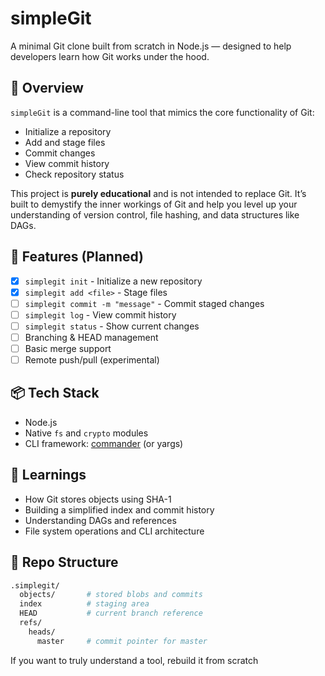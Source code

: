 # simpleGit

A minimal Git clone built from scratch in Node.js — designed to help developers learn how Git works under the hood.

## 🚀 Overview

`simpleGit` is a command-line tool that mimics the core functionality of Git:
- Initialize a repository
- Add and stage files
- Commit changes
- View commit history
- Check repository status

This project is **purely educational** and is not intended to replace Git. It’s built to demystify the inner workings of Git and help you level up your understanding of version control, file hashing, and data structures like DAGs.

## 🔧 Features (Planned)

- [x] `simplegit init` - Initialize a new repository
- [x] `simplegit add <file>` - Stage files
- [ ] `simplegit commit -m "message"` - Commit staged changes
- [ ] `simplegit log` - View commit history
- [ ] `simplegit status` - Show current changes
- [ ] Branching & HEAD management
- [ ] Basic merge support
- [ ] Remote push/pull (experimental)

## 📦 Tech Stack

- Node.js
- Native `fs` and `crypto` modules
- CLI framework: [commander](https://www.npmjs.com/package/commander) (or yargs)

## 🧠 Learnings

- How Git stores objects using SHA-1
- Building a simplified index and commit history
- Understanding DAGs and references
- File system operations and CLI architecture

## 📁 Repo Structure

```bash
.simplegit/
  objects/       # stored blobs and commits
  index          # staging area
  HEAD           # current branch reference
  refs/
    heads/
      master     # commit pointer for master
```

If you want to truly understand a tool, rebuild it from scratch
